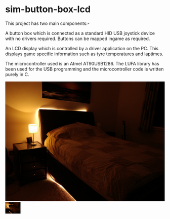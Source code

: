 # sim-button-box-lcd
This project has two main components:-

A button box which is connected as a standard HID USB joystick device with no drivers required. Buttons can be mapped ingame as required.

An LCD display which is controlled by a driver application on the PC. This displays game specific information such as tyre temperatures and laptimes. 

The microcontroller used is an Atmel AT90USB1286. The LUFA library has been used for the USB programming and the microcontroller code is written purely in C.

![image](https://github.com/RupertHSmith/sim-button-box-lcd/blob/master/img/device/IMG_20201103_173257.jpg)
<img src="https://github.com/RupertHSmith/sim-button-box-lcd/blob/master/img/device/IMG_20201103_173257.jpg" width="48">
